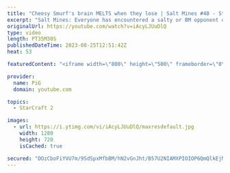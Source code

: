 ```yaml
---
title: "Cheesy Smurf's brain MELTS when they lose | Salt Mines #40 - StarCraft 2"
excerpt: "Salt Mines: Everyone has encountered a salty or BM opponent on the StarCraft ladder before.  Send in your funniest, saltiest replays to RateMyStarCraft@gmail.com with “Salt Mines” in the title + in the body of the email add your IGN & Rank & Why you think your opponent got salty.   Binge the Salt Mines"
originalUrl: https://youtube.com/watch?v=iAcyLJUuDlQ
type: video
length: PT35M30S
publishedDateTime: 2023-08-25T12:51:42Z
heat: 53

featuredContent: "<iframe width=\"800\" height=\"500\" frameborder=\"0\" src=\"https://www.youtube.com/embed/iAcyLJUuDlQ\" allow=\"accelerometer; autoplay; encrypted-media; gyroscope; picture-in-picture\" allowfullscreen></iframe>"

provider:
  name: PiG
  domain: youtube.com

topics:
  - StarCraft 2

images:
  - url: https://i.ytimg.com/vi/iAcyLJUuDlQ/maxresdefault.jpg
    width: 1280
    height: 720
    isCached: true

secured: "DOzCboFiYVU7m/9SdSpxMfbBM/hN2vGnJht/B57U2NIAMXPIOIOP6QmQlkEjM7uWGzQc6nIVSH6qdFbYc1emuBWCMzF60Dd+XKajmSjo37/QC0+gkk026DxYmkB4Wr8mxmekLOw5afhK3fiaTcYI/xbilYJ84cary4Lb4EJBuRT1cRibvb3mfgdeg9iuvOCE1g5FMg+ECcS659lJitf13gokd+Q+pHkOLk3RUylR1mzq7Z4uRdrQixY39r7IrZvU7NhOZ/1wCsVHtJboC6YGMM6CzhzVW712vADVoPwJFngQSOaV/MK36pwHEyotiiJFRNMjJNGTbiupvf/dGVE5NjgCfQRAerwMygBLJ212kOSTkaigOdYaW3aZHtkNhoOL9zUGM/mli/Z8IaPkUh3tnSmrVI2t0k/mewLhKGE3xwo=;Gv7D46wfXWiOoP5mIyAQ8Q=="
---
```


